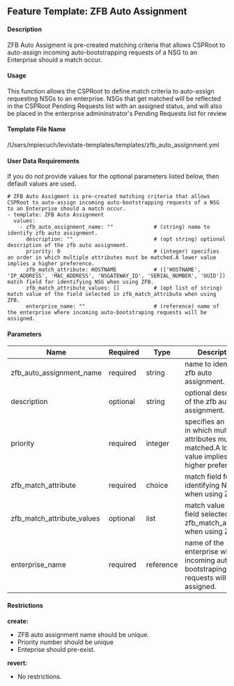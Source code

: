 ## Feature Template: ZFB Auto Assignment
#### Description
ZFB Auto Assigment is pre-created matching criteria that allows CSPRoot to auto-assign incoming auto-bootstrapping requests of a NSG to an Enterprise should a match occur.

#### Usage
This function allows the CSPRoot to define match criteria to auto-assign requesting NSGs to an enterprise. NSGs that
get matched will be reflected in the CSPRoot Pending Requests list with an assigned status, and will also be placed in
the enterprise admininstrator's Pending Requests list for review

#### Template File Name
/Users/mpiecuch/levistate-templates/templates/zfb_auto_assignment.yml

#### User Data Requirements
If you do not provide values for the optional parameters listed below, then default values are used.

```
# ZFB Auto Assigment is pre-created matching criteria that allows CSPRoot to auto-assign incoming auto-bootstrapping requests of a NSG to an Enterprise should a match occur.
- template: ZFB Auto Assignment
  values:
    - zfb_auto_assignment_name: ""             # (string) name to identify zfb auto assignment.
      description: ""                          # (opt string) optional description of the zfb auto assignment.
      priority: 0                              # (integer) specifies an order in which multiple attributes must be matched.A lower value implies a higher preference.
      zfb_match_attribute: HOSTNAME            # (['HOSTNAME', 'IP_ADDRESS', 'MAC_ADDRESS', 'NSGATEWAY_ID', 'SERIAL_NUMBER', 'UUID']) match field for identifying NSG when using ZFB.
      zfb_match_attribute_values: []           # (opt list of string) match value of the field selected in zfb_match_attribute when using ZFB.
      enterprise_name: ""                      # (reference) name of the enterprise where incoming auto-bootstraping requests will be assigned.

```

#### Parameters
Name | Required | Type | Description
---- | -------- | ---- | -----------
zfb_auto_assignment_name | required | string | name to identify zfb auto assignment.
description | optional | string | optional description of the zfb auto assignment.
priority | required | integer | specifies an order in which multiple attributes must be matched.A lower value implies a higher preference.
zfb_match_attribute | required | choice | match field for identifying NSG when using ZFB.
zfb_match_attribute_values | optional | list | match value of the field selected in zfb_match_attribute when using ZFB.
enterprise_name | required | reference | name of the enterprise where incoming auto-bootstraping requests will be assigned.


#### Restrictions
**create:**
* ZFB auto assignment name should be unique.
* Priority number should be unique
* Enteprise should pre-exist.

**revert:**
* No restrictions.

